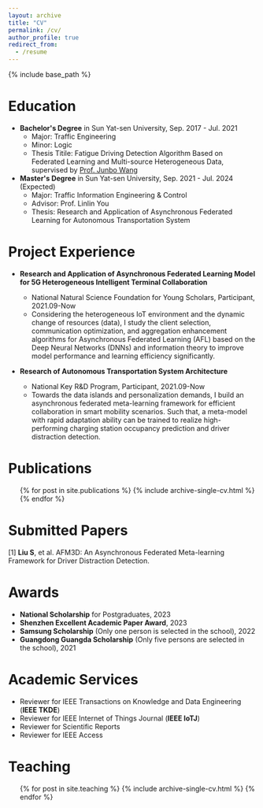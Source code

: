 ```yaml
---
layout: archive
title: "CV"
permalink: /cv/
author_profile: true
redirect_from:
  - /resume
---
```


{% include base_path %}

Education
======
* **Bachelor's Degree** in Sun Yat-sen University, Sep. 2017 - Jul. 2021
  * Major: Traffic Engineering
  * Minor: Logic
  * Thesis Titile: Fatigue Driving Detection Algorithm Based on Federated Learning and Multi-source Heterogeneous Data, supervised by [Prof. Junbo Wang](https://ise.sysu.edu.cn/teacher/teacher02/1364591.htm)
* **Master's Degree** in Sun Yat-sen University, Sep. 2021 - Jul. 2024 (Expected)
  * Major: Traffic Information Engineering & Control
  * Advisor: Prof. Linlin You
  * Thesis: Research and Application of Asynchronous Federated Learning for Autonomous Transportation System

Project Experience
======
* **Research and Application of Asynchronous Federated Learning Model for 5G Heterogeneous Intelligent Terminal Collaboration** 
  * National Natural Science Foundation for Young Scholars, Participant, 2021.09-Now
  * Considering the heterogeneous IoT environment and the dynamic change of resources (data), I study the client selection, communication optimization, and aggregation enhancement algorithms for Asynchronous Federated Learning (AFL) based on the Deep Neural Networks (DNNs) and information theory to improve model performance and learning efficiency significantly.

* **Research of Autonomous Transportation System Architecture** 
  * National Key R&D Program, Participant, 2021.09-Now
  * Towards the data islands and personalization demands, I build an asynchronous federated meta-learning framework for efficient collaboration in smart mobility scenarios. Such that, a meta-model with rapid adaptation ability can be trained to realize high-performing charging station occupancy prediction and driver distraction detection.






Publications
======
  <ul>{% for post in site.publications %}
    {% include archive-single-cv.html %}
  {% endfor %}</ul>
  
Submitted Papers
======
[1] **Liu S**, et al. AFM3D: An Asynchronous Federated Meta-learning Framework for Driver Distraction Detection. 




Awards
======
* **National Scholarship** for Postgraduates, 2023
* **Shenzhen Excellent Academic Paper Award**, 2023
* **Samsung Scholarship** (Only one person is selected in the school), 2022
* **Guangdong Guangda Scholarship** (Only five persons are selected in the school), 2021


Academic Services
======
* Reviewer for IEEE Transactions on Knowledge and Data Engineering (**IEEE TKDE**)
* Reviewer for IEEE Internet of Things Journal (**IEEE IoTJ**)
* Reviewer for Scientific Reports
* Reviewer for IEEE Access

  
Teaching
======
  <ul>{% for post in site.teaching %}
    {% include archive-single-cv.html %}
  {% endfor %}</ul>
  

